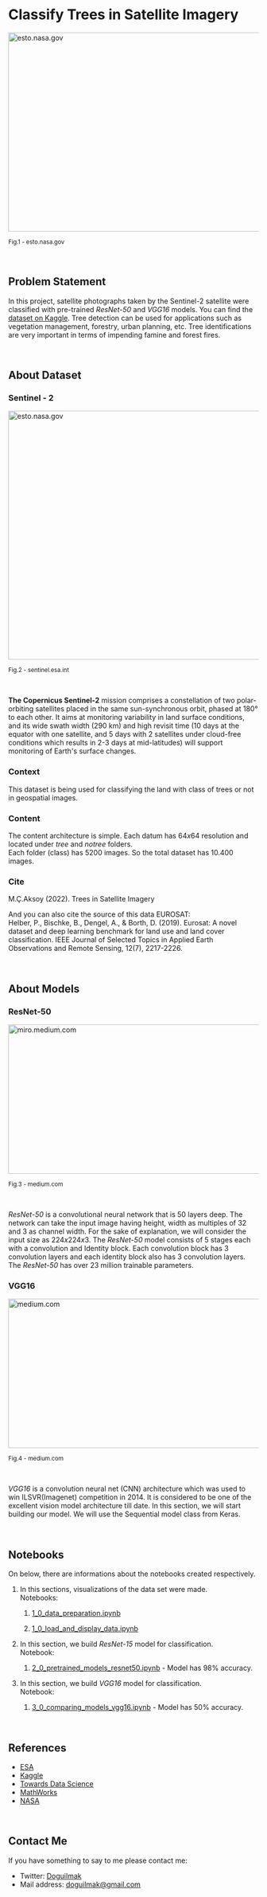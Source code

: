 
# Classify Trees in Satellite Imagery 

<img src="https://eoimages.gsfc.nasa.gov/images/imagerecords/40000/40228/moorhead_tm5_2009253.jpg" width=1000 height=400 alt="esto.nasa.gov"/>

<small>Fig.1 -  esto.nasa.gov</small>

<br>

## Problem Statement

In this project, satellite photographs taken by the Sentinel-2 satellite were classified with pre-trained *ResNet-50* and *VGG16* models. You can find the [dataset on Kaggle](https://www.kaggle.com/datasets/mcagriaksoy/trees-in-satellite-imagery). Tree detection can be used for applications such as vegetation management, forestry, urban planning, etc. Tree identifications are very important in terms of impending famine and forest fires.

<br>

## About Dataset

### Sentinel - 2

<img src="https://www.umvoto.com/wp-content/uploads/2021/06/Sentinel-2-infographic.jpg" width=1000 height=500 alt="esto.nasa.gov"/>

<small>Fig.2 -  sentinel.esa.int</small>

<br>

**The Copernicus Sentinel-2** mission comprises a constellation of two polar-orbiting satellites placed in the same sun-synchronous orbit, phased at $180°$ to each other. It aims at monitoring variability in land surface conditions, and its wide swath width (290 km) and high revisit time (10 days at the equator with one satellite, and 5 days with 2 satellites under cloud-free conditions which results in 2-3 days at mid-latitudes) will support monitoring of Earth's surface changes.

### Context

This dataset is being used for classifying the land with class of trees or not in geospatial images.

### Content

The content architecture is simple. Each datum has $64x64$ resolution and located under *tree* and *notree* folders.  
Each folder (class) has $5200$ images. So the total dataset has $10.400$ images.

### Cite

M.Ç.Aksoy (2022). Trees in Satellite Imagery

And you can also cite the source of this data EUROSAT:  
Helber, P., Bischke, B., Dengel, A., & Borth, D. (2019). Eurosat: A novel dataset and deep learning benchmark for land use and land cover classification. IEEE Journal of Selected Topics in Applied Earth Observations and Remote Sensing, 12(7), 2217-2226.

<br>

## About Models

### ResNet-50

<img src="https://miro.medium.com/max/1400/0*9LqUp7XyEx1QNc6A.png" width=1000 height=300 alt="miro.medium.com"/>

<small>Fig.3 -  medium.com</small>

<br>

*ResNet-50* is a convolutional neural network that is $50$ layers deep. The network can take the input image having height, width as multiples of $32$ and $3$ as channel width. For the sake of explanation, we will consider the input size as $224x224x3$. The *ResNet-50* model consists of 5 stages each with a convolution and Identity block. Each convolution block has 3 convolution layers and each identity block also has 3 convolution layers. The <i>ResNet-50</i> has over 23 million trainable parameters.

### VGG16

<img src="https://miro.medium.com/max/1400/1*NNifzsJ7tD2kAfBXt3AzEg.png" width=1000 height=300 alt="medium.com"/>

<small>Fig.4 -  medium.com</small>

<br>

*VGG16* is a convolution neural net (CNN) architecture which was used to win ILSVR(Imagenet) competition in 2014. It is considered to be one of the excellent vision model architecture till date. In this section, we will start building our model. We will use the Sequential model class from Keras.

<br>

## Notebooks

On below, there are informations about the notebooks created respectively.

 1. In this sections, visualizations of the data set were made. <br> Notebooks: 
		 
	1. [1_0_data_preparation.ipynb](https://github.com/doguilmak/Classify-Trees-in-Satellite-Imagery/blob/main/1_0_data_preparation.ipynb)

	2.  [1_0_load_and_display_data.ipynb](https://github.com/doguilmak/Classify-Trees-in-Satellite-Imagery/blob/main/1_0_load_and_display_data.ipynb)
		 
 2. In this section, we build *ResNet-15* model for classification. <br> Notebook: 
 
	1. [2_0_pretrained_models_resnet50.ipynb](https://github.com/doguilmak/Classify-Trees-in-Satellite-Imagery/blob/main/2_0_pretrained_models_resnet50.ipynb) - Model has 98% accuracy.
 3. In this section, we build *VGG16* model for classification. <br> Notebook:
 
 	1. [3_0_comparing_models_vgg16.ipynb](https://github.com/doguilmak/Classify-Trees-in-Satellite-Imagery/blob/main/3_0_comparing_models_vgg16.ipynb) - Model has 50% accuracy.

<br>

## References

- [ESA](https://sentinel.esa.int/web/sentinel/missions/sentinel-2)
- [Kaggle](https://www.kaggle.com/datasets/mcagriaksoy/trees-in-satellite-imagery/code)
- [Towards Data Science](https://towardsdatascience.com/step-by-step-vgg16-implementation-in-keras-for-beginners-a833c686ae6c#:~:text=VGG16%20is%20a%20convolution%20neural,vision%20model%20architecture%20till%20date.)
- [MathWorks](https://www.mathworks.com/help/deeplearning/ref/resnet50.html#:~:text=ResNet-50%20is%20a%20convolutional,,%20pencil,%20and%20many%20animals.)
- [NASA](https://earthobservatory.nasa.gov/)

<br>

## Contact Me

If you have something to say to me please contact me: 

 - Twitter: [Doguilmak](https://twitter.com/Doguilmak)  
 - Mail address: doguilmak@gmail.com
